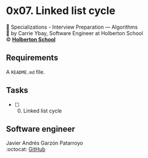 # 0x07. Linked list cycle
:open_file_folder: Specializations - Interview Preparation ― Algorithms  
:bust_in_silhouette: by Carrie Ybay, Software Engineer at Holberton School  
:copyright: **[Holberton School](https://www.holbertonschool.com/)**

## Requirements
A ```README.md``` file.

## Tasks
* [ ] 0. Linked list cycle

## Software engineer
Javier Andrés Garzón Patarroyo  
:octocat: [GitHub](https://github.com/javierandresgp/)
